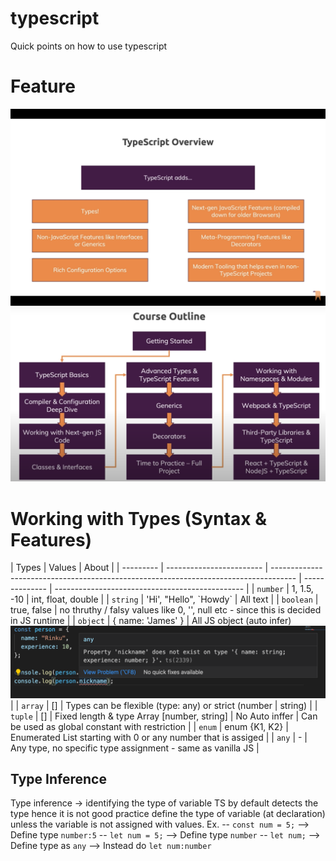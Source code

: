 # typescript

Quick points on how to use typescript

# Feature

![](images/01_ts_features.png)
![](images/02_index.png)

# Working with Types (Syntax & Features)

| Types     | Values                   | About                                                                                |
| --------- | ------------------------ | ------------------------------------------------------------------------------------ | -------------- | ----------------------------------------------- |
| `number`  | 1, 1.5, -10              | int, float, double                                                                   |
| `string`  | 'Hi', "Hello", \`Howdy\` | All text                                                                             |
| `boolean` | true, false              | no thruthy / falsy values like 0, '', null etc - since this is decided in JS runtime |
| `object`  | { name: 'James' }        | All JS object (auto infer) ![](images/02z_01_object.png)                             |
| `array`   | []                       | Types can be flexible (type: any) or strict (number                                  | string)        |
| `tuple`   | []                       | Fixed length & type Array [number, string]                                           | No Auto inffer | Can be used as global constant with restriction |
| `enum`    | enum {K1, K2}            | Enumerated List starting with 0 or any number that is assiged                        |
| `any`     | -                        | Any type, no specific type assignment - same as vanilla JS                           |

## Type Inference

Type inference -> identifying the type of variable
TS by default detects the type hence it is not good practice define the type of variable (at declaration) unless the variable is not assigned with values.
Ex.
-- `const num = 5;` --> Define type `number:5`
-- `let num = 5;` --> Define type `number`
-- `let num;` --> Define type as `any` --> Instead do `let num:number`
